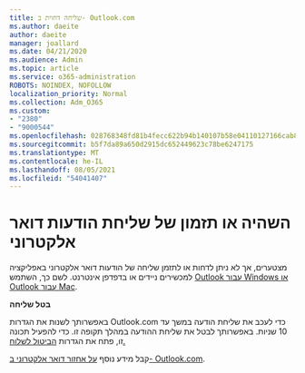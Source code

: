 ```yaml
---
title: שליחה דחוית ב- Outlook.com
ms.author: daeite
author: daeite
manager: joallard
ms.date: 04/21/2020
ms.audience: Admin
ms.topic: article
ms.service: o365-administration
ROBOTS: NOINDEX, NOFOLLOW
localization_priority: Normal
ms.collection: Adm_O365
ms.custom:
- "2380"
- "9000544"
ms.openlocfilehash: 028768348fd81b4fecc622b94b140107b58e04110127166cab8e92ce3ab33b36
ms.sourcegitcommit: b5f7da89a650d2915dc652449623c78be6247175
ms.translationtype: MT
ms.contentlocale: he-IL
ms.lasthandoff: 08/05/2021
ms.locfileid: "54041407"
---
```

# <a name="delay-or-schedule-sending-email-messages"></a>השהיה או תזמון של שליחת הודעות דואר אלקטרוני

מצטערים, אך לא ניתן לדחות או לתזמן שליחה של הודעות דואר אלקטרוני באפליקציה למכשירים ניידים או בדפדפן אינטרנט. לשם כך, השתמש [Outlook עבור Windows או Outlook עבור Mac](https://products.office.com/outlook/email-and-calendar-software-microsoft-outlook).

**בטל שליחה**

באפשרותך לשנות את הגדרות Outlook.com כדי לעכב את שליחת הודעה במשך עד 10 שניות. באפשרותך לבטל את שליחת ההודעה במהלך תקופה זו. כדי להפעיל תכונה זו, פתח את הגדרות [הביטול לשלוח.](https://outlook.live.com/mail/options/mail/messageContent/undoSend)

קבל מידע נוסף [על אחזור דואר אלקטרוני ב- Outlook.com](https://support.office.com/article/c069ddde-5282-4085-8f4c-d7b133324f8a?wt.mc_id=Office_Outlook_com_Alchemy).